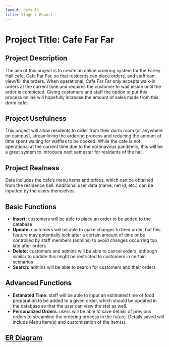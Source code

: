 ```yaml
---
layout: default
title: Stage 1 Report
---
```


# Project Title: Cafe Far Far

## Project Description

The aim of this project is to create an online ordering system for the Farley Hall cafe, Cafe Far Far, so that residents can place orders, and staff can view/fill the orders. When operational, Cafe Far Far only accepts walk-in orders at the current time and requires the customer to wait inside until the order is completed. Giving customers and staff the option to put this process online will hopefully increase the amount of sales made from this dorm cafe.


## Project Usefulness

This project will allow residents to order from their dorm room (or anywhere on campus), streamlining the ordering process and reducing the amount of time spent waiting for waffles to be cooked. While the cafe is not operational at the current time due to the coronavirus pandemic, this will be a great system to introduce next semester for residents of the hall.

## Project Realness

 Data includes the cafe’s menu items and prices, which can be obtained from the residence hall. Additional user data (name, net id, etc.) can be inputted by the users themselves.


## Basic Functions

- **Insert:** customers will be able to place an order to be added to the database
- **Update:** customers will be able to make changes to their order, but this feature may potentially lock after a certain amount of time or be controlled by staff members (admins) to avoid changes occurring too late after orders
- **Delete:** customers and admins will be able to cancel orders, although similar to update this might be restricted to customers in certain scenarios
- **Search:** admins will be able to search for customers and their orders

## Advanced Functions

- **Estimated Time**: staff will be able to input an estimated time of food preparation to be added to a given order, which should be updated in the database so that the user can view the stat as well.
- **Personalized Orders**: users will be able to save details of previous orders to streamline the ordering process in the future. Details saved will include Menu item(s) and customization of the item(s).


## [ER Diagram](https://docs.google.com/drawings/d/1GpDAbZBeHeX5CLBtqupziPc8hwwhe5xmMN3qcwk4vFg/edit)
